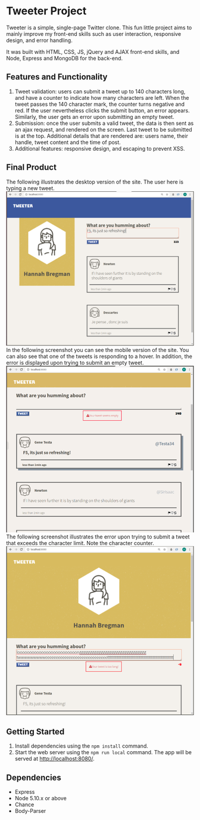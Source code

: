 # Tweeter Project

Tweeter is a simple, single-page Twitter clone. This fun little project aims to mainly improve my front-end skills such as user interaction, responsive design, and error handling.

It was built with HTML, CSS, JS, jQuery and AJAX front-end skills, and Node, Express and MongoDB for the back-end.

## Features and Functionality

1. Tweet validation: users can submit a tweet up to 140 characters long, and have a counter to indicate how many characters are left. When the tweet passes the 140 character mark, the counter turns negative and red. If the user nevertheless clicks the submit button, an error appears. Similarly, the user gets an error upon submitting an empty tweet.
2. Submission: once the user submits a valid tweet, the data is then sent as an ajax request, and rendered on the screen. Last tweet to be submitted is at the top. Additional details that are rendered are: users name, their handle, tweet content and the time of post. 
3. Additional features: responsive design, and escaping to prevent XSS.

## Final Product
The following illustrates the desktop version of the site. The user here is typing a new tweet.
![New Tweet - Desktop Version of Site](https://github.com/bregmanh/tweeter/blob/master/docs/new-tweet.png?raw=true)
In the following screenshot you can see the mobile version of the site. You can also see that one of the tweets is responding to a hover. In addition, the error is displayed upon trying to submit an empty tweet.
![Empty Tweet Error and Hover over a Tweet](https://github.com/bregmanh/tweeter/blob/master/docs/mobile-hover.png?raw=true)
The following screenshot illustrates the error upon trying to submit a tweet that exceeds the character limit. Note the character counter.
![Long Tweet Error - Mobile Version of Site](https://github.com/bregmanh/tweeter/blob/master/docs/long-tweet.png?raw=true)

## Getting Started

1. Install dependencies using the `npm install` command.
2. Start the web server using the `npm run local` command. The app will be served at <http://localhost:8080/>.

## Dependencies

- Express
- Node 5.10.x or above
- Chance
- Body-Parser
